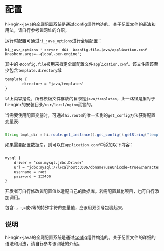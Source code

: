 # 配置

hi-nginx-java的全局配置系统是通过[config](https://github.com/lightbend/config)组件构造的。关于配置文件的语法和用法，请自行参考该网址的介绍。

运行时配置可通过`hi_java_options`进行全局配置：
```nginx
hi_java_options "-server -d64 -Dconfig.file=java/application.conf  -Dnashorn.args=--global-per-engine";
```
其中的`-Dconfig.file`被用来指定全局配置文件`application.conf`。该文件应该至少包含`template.directory`域:
```txt
template {
        directory = "java/templates"
}

```
以上内容是说，所有模板文件存放的目录是`java/templates`，此一路径是相对于hi-nginx的安装目录`/usr/local/nginx`而言的。

当需要使用配置变量时，可通过`hi.route`的唯一实例的`get_config`方法获得配置变量表:
```java

String tmpl_dir = hi.route.get_instance().get_config().getString("template.directory");

```
如果需要配置数据库，则可以在`application.conf`中添加以下内容：
```txt

mysql {
    driver = "com.mysql.jdbc.Driver"
    url = "jdbc:mysql://localhost:3306/dbname?useUnicode=true&characterEncoding=utf8"
    username = root
    password = 123456
}

```
开发者可自行修改该配置值以适配自己的数据库。若需配置其他项目，也可自行添加调用。

包含`.`，`:`,`=`或`$`等的特殊字符的变量值，应该用双引号包裹起来。

## 说明
hi-nginx-java的全局配置系统是通过[config](https://github.com/lightbend/config)组件构造的。关于配置文件的详细的语法和用法，请自行参考该网址的介绍。